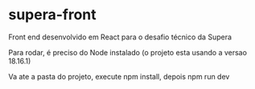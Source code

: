 # supera-front
Front end desenvolvido em React para o desafio técnico da Supera


Para rodar, é preciso do Node instalado (o projeto esta usando a versao 18.16.1)

Va ate a pasta do projeto, execute npm install, depois npm run dev


